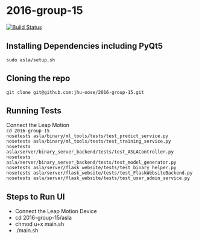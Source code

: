 # 2016-group-15
[![Build Status](https://travis-ci.com/jhu-oose/2016-group-15.svg?token=WPwURECkpN4xsLzZYqVc&branch=master)](https://travis-ci.com/jhu-oose/2016-group-15)

## Installing Dependencies including PyQt5

`sudo asla/setup.sh` <br/>
## Cloning the repo
`git clone git@github.com:jhu-oose/2016-group-15.git` <br/>

## Running Tests
Connect the Leap Motion <br/>
`cd 2016-group-15` <br/>
`nosetests asla/binary/ml_tools/tests/test_predict_service.py` <br/>
`nosetests asla/binary/ml_tools/tests/test_training_service.py` <br/>
`nosetests asla/server/binary_server_backend/tests/test_ASLAController.py` <br/>
`nosetests asla/server/binary_server_backend/tests/test_model_generator.py` <br/>
`nosetests asla/server/flask_website/tests/test_binary_helper.py` <br/>
`nosetests asla/server/flask_website/tests/test_FlaskWebsiteBackend.py` <br/>
`nosetests asla/server/flask_website/tests/test_user_admin_service.py` <br/>
## Steps to Run UI 
* Connect the Leap Motion Device <br/>
* cd 2016-group-15/asla
* chmod u+x main.sh
* ./main.sh
